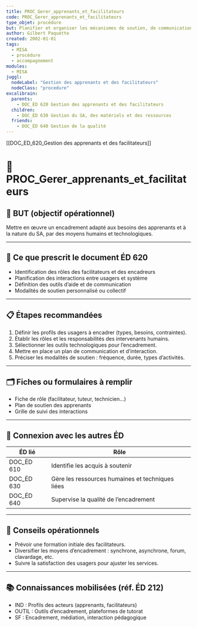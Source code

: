 ```yaml
---
title: PROC_Gerer_apprenants_et_facilitateurs
code: PROC_Gerer_apprenants_et_facilitateurs
type_objet: procédure
but: Planifier et organiser les mécanismes de soutien, de communication et d’encadrement pour les utilisateurs du SA.
author: Gilbert Paquette
created: 2002-01-01
tags:
  - MISA
  - procédure
  - accompagnement
modules:
  - MISA
juggl:
  nodeLabel: "Gestion des apprenants et des facilitateurs"
  nodeClass: "procedure"
excalibrain:
  parents:
    - DOC_ÉD 620 Gestion des apprenants et des facilitateurs
  children:
    - DOC_ÉD 630 Gestion du SA, des matériels et des ressources
  friends:
    - DOC_ÉD 640 Gestion de la qualité
---
```

[[DOC_ED_620_Gestion des apprenants et des facilitateurs]]
# 🔧 PROC_Gerer_apprenants_et_facilitateurs

## 🎯 BUT (objectif opérationnel)
Mettre en œuvre un encadrement adapté aux besoins des apprenants et à la nature du SA, par des moyens humains et technologiques.

---

## 📌 Ce que prescrit le document ÉD 620
- Identification des rôles des facilitateurs et des encadreurs
- Planification des interactions entre usagers et système
- Définition des outils d’aide et de communication
- Modalités de soutien personnalisé ou collectif

---

## 📋 Étapes recommandées
1. Définir les profils des usagers à encadrer (types, besoins, contraintes).
2. Établir les rôles et les responsabilités des intervenants humains.
3. Sélectionner les outils technologiques pour l’encadrement.
4. Mettre en place un plan de communication et d’interaction.
5. Préciser les modalités de soutien : fréquence, durée, types d’activités.

---

## 🗂 Fiches ou formulaires à remplir
- Fiche de rôle (facilitateur, tuteur, technicien…)
- Plan de soutien des apprenants
- Grille de suivi des interactions

---

## 🔄 Connexion avec les autres ÉD
| ÉD lié | Rôle |
|--------|------|
| DOC_ÉD 610 | Identifie les acquis à soutenir |
| DOC_ÉD 630 | Gère les ressources humaines et techniques liées |
| DOC_ÉD 640 | Supervise la qualité de l’encadrement |

---

## 🧠 Conseils opérationnels
- Prévoir une formation initiale des facilitateurs.
- Diversifier les moyens d’encadrement : synchrone, asynchrone, forum, clavardage, etc.
- Suivre la satisfaction des usagers pour ajuster les services.

---

## 📚 Connaissances mobilisées (réf. ÉD 212)
- IND : Profils des acteurs (apprenants, facilitateurs)
- OUTIL : Outils d’encadrement, plateformes de tutorat
- SF : Encadrement, médiation, interaction pédagogique

